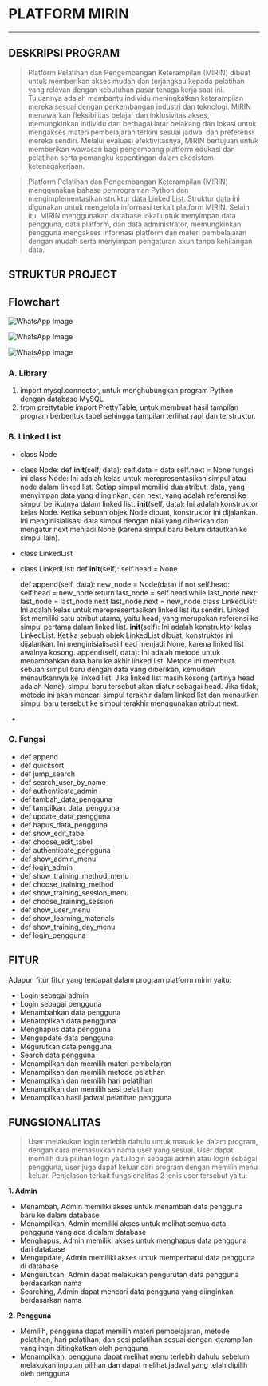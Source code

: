 # PLATFORM MIRIN
---------------------------------------------------------------------------------------------------------
## DESKRIPSI PROGRAM
> Platform Pelatihan dan Pengembangan Keterampilan (MIRIN) dibuat untuk memberikan akses mudah dan terjangkau kepada pelatihan yang relevan dengan kebutuhan pasar tenaga kerja saat ini. Tujuannya adalah membantu individu meningkatkan keterampilan mereka sesuai dengan perkembangan industri dan teknologi. MIRIN menawarkan fleksibilitas belajar dan inklusivitas akses, memungkinkan individu dari berbagai latar belakang dan lokasi untuk mengakses materi pembelajaran terkini sesuai jadwal dan preferensi mereka sendiri. Melalui evaluasi efektivitasnya, MIRIN bertujuan untuk memberikan wawasan bagi pengembang platform edukasi dan pelatihan serta pemangku kepentingan dalam ekosistem ketenagakerjaan.

> Platform Pelatihan dan Pengembangan Keterampilan (MIRIN) menggunakan bahasa pemrograman Python dan mengimplementasikan struktur data Linked List. Struktur data ini digunakan untuk mengelola informasi terkait platform MIRIN. Selain itu, MIRIN  menggunakan database lokal untuk menyimpan data pengguna, data platform, dan data administrator, memungkinkan pengguna mengakses informasi platform dan materi pembelajaran dengan mudah  serta menyimpan pengaturan akun  tanpa kehilangan data.

## STRUKTUR PROJECT
## Flowchart ##

![WhatsApp Image ](https://github.com/PA-B23-KELOMPOK4/PA-B23-KELOMPOK4/assets/144861672/229b47e5-871c-4b40-87e7-4095a6f1c917)

![WhatsApp Image ](https://github.com/PA-B23-KELOMPOK4/PA-B23-KELOMPOK4/assets/144861672/e248410a-d23d-4cf0-8d9d-269467bd78f3)

![WhatsApp Image ](https://github.com/PA-B23-KELOMPOK4/PA-B23-KELOMPOK4/assets/144861672/df79aaf2-f01e-49e7-99de-ea71a4216817)


### A. Library
1. import mysql.connector, untuk menghubungkan program Python dengan database MySQL
2. from prettytable import PrettyTable, untuk membuat hasil tampilan program berbentuk tabel sehingga tampilan terlihat rapi dan terstruktur.
### B. Linked List
- class Node
- class Node:
    def __init__(self, data):
        self.data = data
        self.next = None
  fungsi ini class Node: Ini adalah kelas untuk merepresentasikan simpul atau node dalam linked list. Setiap simpul memiliki dua atribut: data, yang menyimpan data yang diinginkan, dan next, yang adalah referensi ke simpul berikutnya dalam linked list.
__init__(self, data): Ini adalah konstruktor kelas Node. Ketika sebuah objek Node dibuat, konstruktor ini dijalankan. Ini menginisialisasi data simpul dengan nilai yang diberikan dan mengatur next menjadi None (karena simpul baru belum ditautkan ke simpul lain).
- class LinkedList
- class LinkedList:
    def __init__(self):
        self.head = None

    def append(self, data):
        new_node = Node(data)
        if not self.head:
            self.head = new_node
            return
        last_node = self.head
        while last_node.next:
            last_node = last_node.next
        last_node.next = new_node
  class LinkedList: Ini adalah kelas untuk merepresentasikan linked list itu sendiri. Linked list memiliki satu atribut utama, yaitu head, yang merupakan referensi ke simpul pertama dalam linked list.
__init__(self): Ini adalah konstruktor kelas LinkedList. Ketika sebuah objek LinkedList dibuat, konstruktor ini dijalankan. Ini menginisialisasi head menjadi None, karena linked list awalnya kosong.
append(self, data): Ini adalah metode untuk menambahkan data baru ke akhir linked list. Metode ini membuat sebuah simpul baru dengan data yang diberikan, kemudian menautkannya ke linked list. Jika linked list masih kosong (artinya head adalah None), simpul baru tersebut akan diatur sebagai head. Jika tidak, metode ini akan mencari simpul terakhir dalam linked list dan menautkan simpul baru tersebut ke simpul terakhir menggunakan atribut next.
- 
### C. Fungsi
- def append
- def quicksort
- def jump_search
- def search_user_by_name
- def authenticate_admin
- def tambah_data_pengguna
- def tampilkan_data_pengguna
- def update_data_pengguna
- def hapus_data_pengguna
- def show_edit_tabel
- def choose_edit_tabel
- def authenticate_pengguna
- def show_admin_menu
- def login_admin
- def show_training_method_menu
- def choose_training_method
- def show_training_session_menu
- def choose_training_session
- def show_user_menu
- def show_learning_materials
- def show_training_day_menu
- def login_pengguna
  
## FITUR
Adapun fitur fitur yang terdapat dalam program platform mirin yaitu:
- Login sebagai admin
- Login sebagai pengguna
- Menambahkan data pengguna
- Menampilkan data pengguna
- Menghapus data pengguna
- Mengupdate data pengguna
- Megurutkan data pengguna
- Search data pengguna
- Menampilkan dan memilih materi pembelajran
- Menampilkan dan memilih metode pelatihan
- Menampilkan dan memilih hari pelatihan
- Menampilkan dan memilih sesi pelatihan
- Menampilkan hasil jadwal pelatihan pengguna

## FUNGSIONALITAS
> User melakukan login terlebih dahulu untuk masuk ke dalam program, dengan cara memasukkan nama user yang sesuai. User dapat memilih dua pilihan login yaitu login sebagai admin atau login sebagai pengguna, user juga dapat keluar dari program dengan memilih menu keluar. Penjelasan terkait fungsionalitas 2 jenis user tersebut yaitu:

**1. Admin**
- Menambah, Admin memiliki akses untuk menambah data pengguna baru ke dalam database
- Menampilkan, Admin memiliki akses untuk melihat semua data pengguna yang ada didalam database
- Menghapus, Admin memiliki akses untuk menghapus data pengguna dari database
- Mengupdate, Admin memiliki akses untuk memperbarui data pengguna di database
- Mengurutkan, Admin dapat melakukan pengurutan data pengguna berdasarkan nama
- Searching, Admin dapat mencari data pengguna yang diinginkan berdasarkan nama

**2. Pengguna**
- Memilih, pengguna dapat memilih materi pembelajaran, metode pelatihan, hari pelatihan, dan sesi pelatihan sesuai dengan kterampilan yang ingin ditingkatkan oleh pengguna
- Menampilkan, pengguna dapat melihat menu terlebih dahulu sebelum melakukan inputan pilihan dan dapat melihat jadwal yang telah dipilih oleh pengguna

